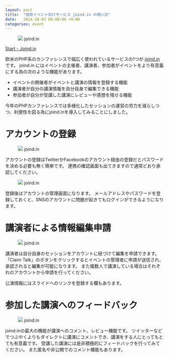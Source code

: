```yaml
---
layout: post
title:  "技術イベント向けサービス joind.in の使い方"
date:   2014-10-03 00:00:00 +9:00
categories: event
---
```


<figure>
<img src="{{ site.url }}/images/joindin01.png"/>
<caption>joind.in</caption>
</figure>

[Start - Joind.in](https://joind.in/)

欧米のPHP系のカンファレンスで幅広く使われているサービスの1つが [joind.in](https://joind.in/) です。
joind.in にはイベントの主催者、講演者、参加者がイベントをより有意義にする為の次のような機能があります。

- イベントの開催者がイベントと講演の情報を登録する機能
- 講演者が自分の講演情報を自分自身で編集できる機能
- 参加者が自分が受講した講演にレビューや感想を残せる機能

今年のPHPカンファレンスでは多様化したセッションの運営の労力を減らしつつ、利便性を図る為にjoind.inを導入してみることにしました。

# アカウントの登録

<figure>
<img src="{{ site.url }}/images/joindin02.png"/>
<caption>joind.in</caption>
</figure>

アカウントの登録はTwitterかFacebookのアカウント経由の登録だとパスワードを決める必要も無く簡単です。
連携の確認画面も出てきますので通常どおり承認してください。

<figure>
<img src="{{ site.url }}/images/joindin03.png"/>
<caption>joind.in</caption>
</figure>

登録後はアカウントの管理画面になります。
メールアドレスやパスワードを登録しておくと、SNSのアカウントに問題が起きてもログインができるようになります。

# 講演者による情報編集申請

<figure>
<img src="{{ site.url }}/images/joindin04.png"/>
<caption>joind.in</caption>
</figure>

講演者は自分自身のセッションをアカウントに紐づけて編集を申請できます。
「Claim Talk」のボタンをクリックするとイベントの管理者に申請が送信され、承認されると編集が可能になります。
また複数人で講演している場合はそれぞれのアカウントから申請を行ってください。


公演情報にはスライドへのリンクを登録する欄もあります。

# 参加した講演へのフィードバック

<figure>
<img src="{{ site.url }}/images/joindin05.png"/>
<caption>joind.in</caption>
</figure>

joind.inの最大の機能が講演へのコメント、レビュー機能です。
ツイッターなどでつぶやくよりもダイレクトに講演にコメントでき、講演をする人にとってもとても有意義です。
受講した講演には是非積極的にフィードバックを行ってみてください。
また匿名や非公開でのコメント機能もあります。
